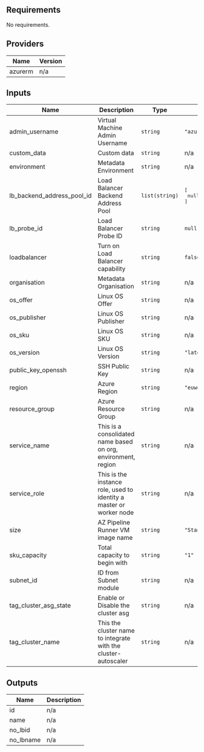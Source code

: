 ## Requirements

No requirements.

## Providers

| Name | Version |
|------|---------|
| azurerm | n/a |

## Inputs

| Name | Description | Type | Default | Required |
|------|-------------|------|---------|:--------:|
| admin\_username | Virtual Machine Admin Username | `string` | `"azure-user"` | no |
| custom\_data | Custom data | `string` | n/a | yes |
| environment | Metadata Environment | `string` | n/a | yes |
| lb\_backend\_address\_pool\_id | Load Balancer Backend Address Pool | `list(string)` | <pre>[<br>  null<br>]</pre> | no |
| lb\_probe\_id | Load Balancer Probe ID | `string` | `null` | no |
| loadbalancer | Turn on Load Balancer capability | `string` | `false` | no |
| organisation | Metadata Organisation | `string` | n/a | yes |
| os\_offer | Linux OS Offer | `string` | n/a | yes |
| os\_publisher | Linux OS Publisher | `string` | n/a | yes |
| os\_sku | Linux OS SKU | `string` | n/a | yes |
| os\_version | Linux OS Version | `string` | `"latest"` | no |
| public\_key\_openssh | SSH Public Key | `string` | n/a | yes |
| region | Azure Region | `string` | `"euwest"` | no |
| resource\_group | Azure Resource Group | `string` | n/a | yes |
| service\_name | This is a consolidated name based on org, environment, region | `string` | n/a | yes |
| service\_role | This is the instance role, used to identity a master or worker node | `string` | n/a | yes |
| size | AZ Pipeline Runner VM image name | `string` | `"Standard_DS1_v2"` | no |
| sku\_capacity | Total capacity to begin with | `string` | `"1"` | no |
| subnet\_id | ID from Subnet module | `string` | n/a | yes |
| tag\_cluster\_asg\_state | Enable or Disable the cluster asg | `string` | n/a | yes |
| tag\_cluster\_name | This the cluster name to integrate with the cluster-autoscaler | `string` | n/a | yes |

## Outputs

| Name | Description |
|------|-------------|
| id | n/a |
| name | n/a |
| no\_lbid | n/a |
| no\_lbname | n/a |

